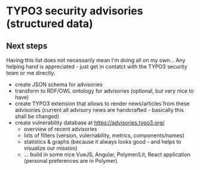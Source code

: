 # TYPO3 security advisories (structured data)

## Next steps

Having this list does not necessarily mean I'm doing all on my own...
Any helping hand is appreciated - just get in contatct with the TYPO3 security team or me directly.

* create JSON schema for advisories
* transform to RDF/OWL ontology for advisories (optional, but very nice to have)
* create TYPO3 extension that allows to render news/articles from these advisories (current all advisory news are handcrafted - basically this shall be changed)
* create vulnerability database at https://advisories.typo3.org/
  + overview of recent advisories
  + lots of filters (version, vulernability, metrics, components/names)
  + statistics & graphs (because it always looks good - and helps to visualize our mission)
  + ... build in some nice VueJS, Angular, Polymer/Lit, React application (personal preferences are in Polymer)
